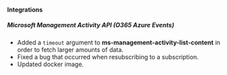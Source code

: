 
#### Integrations
##### Microsoft Management Activity API (O365 Azure Events)
- Added a `timeout` argument to **ms-management-activity-list-content** in order to fetch larger amounts of data.
- Fixed a bug that occurred when resubscribing to a subscription. 
- Updated docker image.
